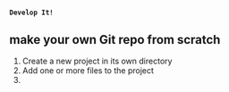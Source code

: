 #### `Develop It!`
##  make your own Git repo from scratch

1. Create a new project in its own directory
2. Add one or more files to the project
3.